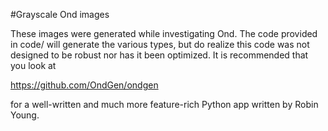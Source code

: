 #Grayscale Ond images

These images were generated while investigating Ond. The code provided in code/ will generate
the various types, but do realize this code was not designed to be robust nor has it been
optimized. It is recommended that you look at 

  https://github.com/OndGen/ondgen

for a well-written and much more feature-rich Python app written by Robin Young.

